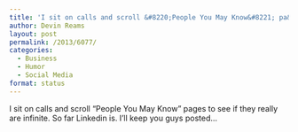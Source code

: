 ```yaml
---
title: 'I sit on calls and scroll &#8220;People You May Know&#8221; pa&#8230;'
author: Devin Reams
layout: post
permalink: /2013/6077/
categories:
  - Business
  - Humor
  - Social Media
format: status
---
```

I sit on calls and scroll &#8220;People You May Know&#8221; pages to see if they really are infinite. So far Linkedin is. I&#8217;ll keep you guys posted&#8230;